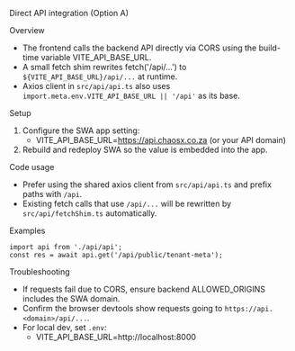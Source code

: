Direct API integration (Option A)

Overview
- The frontend calls the backend API directly via CORS using the build-time variable VITE_API_BASE_URL.
- A small fetch shim rewrites fetch('/api/...') to `${VITE_API_BASE_URL}/api/...` at runtime.
- Axios client in `src/api/api.ts` also uses `import.meta.env.VITE_API_BASE_URL || '/api'` as its base.

Setup
1) Configure the SWA app setting:
   - VITE_API_BASE_URL=https://api.chaosx.co.za (or your API domain)
2) Rebuild and redeploy SWA so the value is embedded into the app.

Code usage
- Prefer using the shared axios client from `src/api/api.ts` and prefix paths with `/api`.
- Existing fetch calls that use `/api/...` will be rewritten by `src/api/fetchShim.ts` automatically.

Examples
```
import api from './api/api';
const res = await api.get('/api/public/tenant-meta');
```

Troubleshooting
- If requests fail due to CORS, ensure backend ALLOWED_ORIGINS includes the SWA domain.
- Confirm the browser devtools show requests going to `https://api.<domain>/api/...`.
- For local dev, set `.env`:
  - VITE_API_BASE_URL=http://localhost:8000
